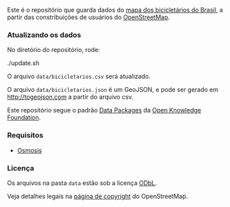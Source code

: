 Este é o repositório que guarda dados do [mapa dos bicicletários do Brasil](../master/data/bicicletarios.json), a partir das constribuições de usuários do [OpenStreetMap](www.openstreetmap.org). 

### Atualizando os dados

No diretório do repositório, rode:

  ./update.sh

O arquivo `data/bicicletarios.csv` será atualizado.

O arquivo `data/bicicletarios.json` é um GeoJSON, e pode ser gerado em http://togeojson.com a partir do arquivo csv.

Este repositório segue o padrão [Data Packages](http://data.okfn.org/standards/data-package) da [Open Knowledge Foundation](http://br.okfn.org/). 

### Requisitos

* [Osmosis](http://wiki.openstreetmap.org/wiki/Osmosis)

### Licença

Os arquivos na pasta `data` estão sob a licença [ODbL](http://opendatacommons.org/licenses/odbl/summary). 

Veja detalhes legais na [página de copyright](http://www.openstreetmap.org/copyright) do OpenStreetMap.
